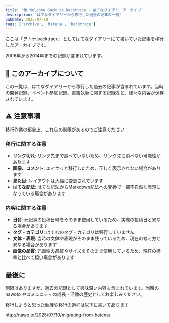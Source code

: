```yaml
---
title: '📚 Welcome Back to Backtrace - はてなダイアリーアーカイブ'
description: 'はてなダイアリーから移行した過去の記事の一覧'
pubDate: 2025-07-10
tags: ['archive', 'hatena', 'backtrace']
---
```


ここは「ヲトナ.backtrace」としてはてなダイアリーにて書いていた記事を移行したアーカイブです。

2006年から2014年までの記録が含まれています。

## 📝 このアーカイブについて

この一覧は、はてなダイアリーから移行した過去の記事が含まれています。当時の開発記録、イベント参加記録、書籍執筆に関する記録など、様々な内容が保存されています。

## ⚠️ 注意事項

移行作業の都合上、これらの制限があるのでご注意ください：

### 移行に関する注意

- **リンク切れ**: リンク先まで調べていないため、リンク先に飛べない可能性があります
- **画像、コメント**: エイヤっと移行したため、正しく表示されない場合があります
- **見た目**: レイアウトは大幅に変更されています
- **はてな記法**: はてな記法からMarkdown記法への変換で一部不自然な表現になっている場合があります

### 内容に関する注意

- **日付**: 元記事の投稿日時をそのまま使用しているため、実際の投稿日と異なる場合があります
- **タグ・カテゴリ**: はてなのタグ・カテゴリは移行していません
- **文体・表現**: 当時の文体や表現がそのまま残っているため、現在の考え方と異なる場合があります
- **画像の品質**: 元画像の品質やサイズをそのまま使用しているため、現在の標準と比べて粗い場合があります

## 最後に

制限はありますが、過去の記録として興味深い内容も含まれています。当時の nawoto やコミュニティの成長・活動の歴史としてお楽しみください。

移行しようと思った動機や移行の過程は以下に書いてあります

http://nawo.to/2025/07/10/migrating-from-hatena/
